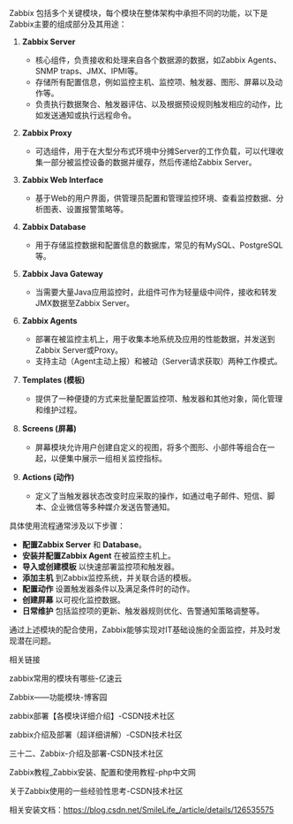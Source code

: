 Zabbix 包括多个关键模块，每个模块在整体架构中承担不同的功能，以下是Zabbix主要的组成部分及其用途：

1. **Zabbix Server**
   - 核心组件，负责接收和处理来自各个数据源的数据，如Zabbix Agents、SNMP traps、JMX、IPMI等。
   - 存储所有配置信息，例如监控主机、监控项、触发器、图形、屏幕以及动作等。
   - 负责执行数据聚合、触发器评估、以及根据预设规则触发相应的动作，比如发送通知或执行远程命令。

2. **Zabbix Proxy**
   - 可选组件，用于在大型分布式环境中分摊Server的工作负载，可以代理收集一部分被监控设备的数据并缓存，然后传递给Zabbix Server。
   
3. **Zabbix Web Interface**
   - 基于Web的用户界面，供管理员配置和管理监控环境、查看监控数据、分析图表、设置报警策略等。

4. **Zabbix Database**
   - 用于存储监控数据和配置信息的数据库，常见的有MySQL、PostgreSQL等。

5. **Zabbix Java Gateway**
   - 当需要大量Java应用监控时，此组件可作为轻量级中间件，接收和转发JMX数据至Zabbix Server。

6. **Zabbix Agents**
   - 部署在被监控主机上，用于收集本地系统及应用的性能数据，并发送到Zabbix Server或Proxy。
   - 支持主动（Agent主动上报）和被动（Server请求获取）两种工作模式。

7. **Templates (模板)**
   - 提供了一种便捷的方式来批量配置监控项、触发器和其他对象，简化管理和维护过程。

8. **Screens (屏幕)**
   - 屏幕模块允许用户创建自定义的视图，将多个图形、小部件等组合在一起，以便集中展示一组相关监控指标。

9. **Actions (动作)**
   - 定义了当触发器状态改变时应采取的操作，如通过电子邮件、短信、脚本、企业微信等多种媒介发送告警通知。

具体使用流程通常涉及以下步骤：
- **配置Zabbix Server** 和 **Database**。
- **安装并配置Zabbix Agent** 在被监控主机上。
- **导入或创建模板** 以快速部署监控项和触发器。
- **添加主机** 到Zabbix监控系统，并关联合适的模板。
- **配置动作** 设置触发器条件以及满足条件时的动作。
- **创建屏幕** 以可视化监控数据。
- **日常维护** 包括监控项的更新、触发器规则优化、告警通知策略调整等。

通过上述模块的配合使用，Zabbix能够实现对IT基础设施的全面监控，并及时发现潜在问题。



相关链接

zabbix常用的模块有哪些-亿速云

Zabbix——功能模块-博客园

zabbix部署【各模块详细介绍】-CSDN技术社区

zabbix介绍及部署（超详细讲解）-CSDN技术社区

三十二、Zabbix-介绍及部署-CSDN技术社区

Zabbix教程_Zabbix安装、配置和使用教程-php中文网

关于Zabbix使用的一些经验性思考-CSDN技术社区



相关安装文档：https://blog.csdn.net/SmileLife_/article/details/126535575